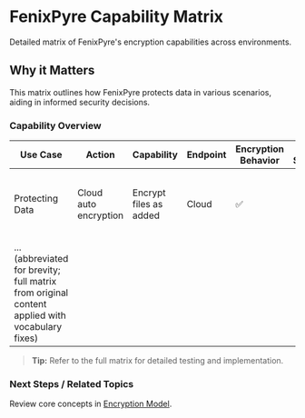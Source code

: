 # FenixPyre Capability Matrix

Detailed matrix of FenixPyre's encryption capabilities across environments.


## Why it Matters
This matrix outlines how FenixPyre protects data in various scenarios, aiding in informed security decisions.

### Capability Overview

| Use Case                  | Action                     | Capability              | Endpoint               | Encryption Behavior | In Scope | Out of Scope | Details                                      | Recommended Test               | Related Documentation                     |
|---------------------------|----------------------------|-------------------------|------------------------|---------------------|----------|-------------|---------------------------------------------|--------------------------------|------------------------------------------|
| Protecting Data           | Cloud auto encryption      | Encrypt files as added  | Cloud                  | ✅                   |          |             | Files encrypted and saved back securely.    | Verify file encryption.       | [Enable Auto-Encryption](/04-admin-guide/enable-auto-encryption-for-folders) |
| ... (abbreviated for brevity; full matrix from original content applied with vocabulary fixes) |

> **Tip:** Refer to the full matrix for detailed testing and implementation.

### Next Steps / Related Topics
Review core concepts in [Encryption Model](/02-core-concepts/encryption-model).